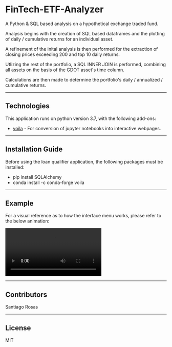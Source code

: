 # FinTech-ETF-Analyzer

A Python &amp; SQL based analysis on a hypothetical exchange traded fund.

Analysis begins with the creation of SQL based dataframes and the plotting of daily / cumulative returns for an individual asset.

A refinement of the inital analysis is then performed for the extraction of closing prices exceeding 200 and top 10 daily returns.

Utlizing the rest of the portfolio, a SQL INNER JOIN is performed, combining all assets on the basis of the GDOT asset's time column.

Calculations are then made to determine the portfolio's daily / annualized / cumulative returns.

---

## Technologies

This application runs on python version 3.7, with the following add-ons:


* [voila](https://voila.readthedocs.io/en/stable/index.html) - For conversion of jupyter notebooks into interactive webpages.


---

## Installation Guide

Before using the loan qualifier application, the following packages must be installed:

*    pip install SQLAlchemy
*    conda install -c conda-forge voila


---

## Example

For a visual reference as to how the interface menu works, please refer to the below animation:

![ETF Analyzer Movie](resources/voila_demo.mkv)


---

## Contributors

Santiago Rosas

---

## License

MIT
